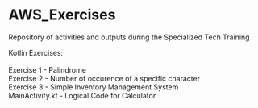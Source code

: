 # AWS_Exercises
Repository of activities and outputs during the Specialized Tech Training


Kotlin Exercises: <br><br>
Exercise 1 - Palindrome <br>
Exercise 2 - Number of occurence of a specific character <br>
Exercise 3 - Simple Inventory Management System <br>
MainActivity.kt - Logical Code for Calculator

